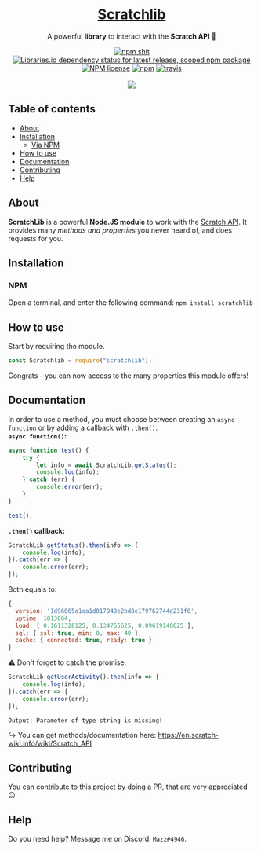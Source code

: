 <div align="center">
    <h1><a href="https://www.npmjs.com/package/scratchlib">Scratchlib</a></h1>
    <p>A powerful <b>library</b> to interact with the <b>Scratch API</b> 🚀</p>
    <p>
        <a href="https://www.npmjs.com/package/scratchlib"><img src="https://img.shields.io/npm/v/scratchlib" alt="npm shit"></a>
        <a href="https://www.npmjs.com/package/scratchlib"><img alt="Libraries.io dependency status for latest release, scoped npm package" src="https://img.shields.io/librariesio/release/npm/scratchlib"></a>
        <a href="https://www.npmjs.com/package/scratchlib"><img alt="NPM license" src="https://img.shields.io/npm/l/scratchlib"></a>
        <a href="https://www.npmjs.com/package/scratchlib"><img alt="npm" src="https://img.shields.io/npm/dt/scratchlib"></a>
        <a href="https://travis-ci.com/github/mazzlabs/ScratchLib"><img alt="travis" src="https://travis-ci.com/mazzlabs/ScratchLib.svg?token=Cr4qTHeGpqFut83csnvB&branch=master"></a>
        <br><br>
        <a href="https://nodei.co/npm/scratchlib/"><img src="https://nodei.co/npm/scratchlib.png?downloads=true"></a>
    </p>
</div>

## Table of contents
- [About](#About)
- [Installation](#Installation)
    - [Via NPM](#NPM)
- [How to use](#How-to-use)
- [Documentation](#Documentation)
- [Contributing](#Contributing)
- [Help](#Help)

## About
**ScratchLib** is a powerful **Node.JS module** to work with the [Scratch API](https://en.scratch-wiki.info/wiki/Scratch_API_(2.0)).
It provides many *methods and properties* you never heard of, and does requests for you.

## Installation
### NPM
Open a terminal, and enter the following command: ```npm install scratchlib```

## How to use
Start by requiring the module.
```javascript
const Scratchlib = require("scratchlib");
```
Congrats - you can now access to the many properties this module offers!

## Documentation
In order to use a method, you must choose between creating an `async function` or by adding a callback with `.then()`.
<br>**`async function()`:**
```javascript
async function test() {
    try {
	    let info = await ScratchLib.getStatus();
	    console.log(info);
    } catch (err) {
        console.error(err);
    }
}

test();
```
**`.then()` callback:**
```javascript
ScratchLib.getStatus().then(info => {
	console.log(info);
}).catch(err => {
	console.error(err);
});
```
Both equals to:
```javascript
{
  version: '1d96065a1ea1d017949e2bd8e179762744d231f0',
  uptime: 1013664,
  load: [ 0.1611328125, 0.134765625, 0.09619140625 ],
  sql: { ssl: true, min: 0, max: 40 },
  cache: { connected: true, ready: true }
}
```
⚠ Don't forget to catch the promise.
```js
ScratchLib.getUserActivity().then(info => {
	console.log(info);
}).catch(err => {
	console.error(err);
});
```

```
Output: Parameter of type string is missing!
```
↪ You can get methods/documentation here: https://en.scratch-wiki.info/wiki/Scratch_API

## Contributing
You can contribute to this project by doing a PR, that are very appreciated :wink:

## Help
Do you need help? Message me on Discord: ```Mazz#4946```.
